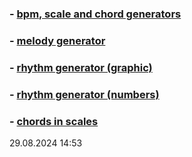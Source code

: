 ### - [bpm, scale and chord generators](https://y-bears.github.io/music-quokka/bpm-sc-ch.html)
### - [melody generator](https://y-bears.github.io/music-quokka/melody.html)
### - [rhythm generator (graphic)](https://y-bears.github.io/music-quokka/rhythm-boxes.html)
### - [rhythm generator (numbers)](https://y-bears.github.io/music-quokka/rhythm-numbers.html)
### - [chords in scales](https://y-bears.github.io/music-quokka/ch-in-scale.html)

29.08.2024 14:53
